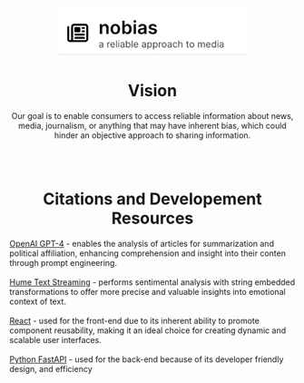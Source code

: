 <p align="center">
    <img src="image2.png" alt="Logo" width="335"/>
</p>


<h1 style="text-align: center;"> Vision </h1>

<p align="center">Our goal is to enable consumers to access reliable information about news, media, journalism, or anything that may have inherent bias, which could hinder an objective approach to sharing information.</p><br>
<br>

</center>


<h1 style="text-align: center;"> Citations and Developement Resources </h1>

[OpenAI GPT-4](https://openai.com/) - enables the analysis of articles for summarization and political affiliation, enhancing comprehension and insight into their conten through prompt engineering. <br>
<br>
[Hume Text Streaming](https://dev.hume.ai/docs/streaming-api-tutorial) - performs sentimental analysis with string embedded transformations to offer more precise and valuable insights into emotional context of text. <br>
<br>
[React](https://react.dev/) - used for the front-end  due to its inherent ability to promote component reusability, making it an ideal choice for creating dynamic and scalable user interfaces.  <br>
<br> 
[Python FastAPI](https://fastapi.tiangolo.com/lo/) - used for the back-end because of its developer friendly design, and efficiency 